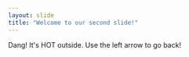 ```yaml
---
layout: slide
title: "Welcome to our second slide!"
---
```

Dang! It's HOT outside.
Use the left arrow to go back!

